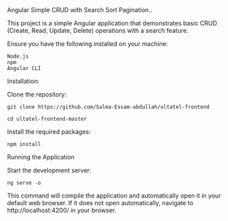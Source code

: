 Angular Simple CRUD with Search Sort Pagination..

This project is a simple Angular application that demonstrates basic CRUD (Create, Read, Update, Delete) operations with a search feature.

Ensure you have the following installed on your machine:

    Node.js 
    npm 
    Angular CLI 

Installation:

Clone the repository:

    git clone https://github.com/Salma-Essam-abdullah/ultatel-frontend

    cd ultatel-frontend-master

Install the required packages:

    npm install

Running the Application

Start the development server:

    ng serve -o

This command will compile the application and automatically open it in your default web browser. 
If it does not open automatically, navigate to http://localhost:4200/ in your browser.

